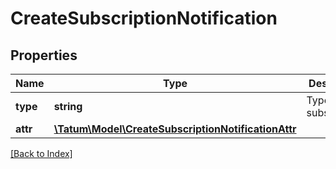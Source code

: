 # CreateSubscriptionNotification

## Properties

Name | Type | Description | Notes
------------ | ------------- | ------------- | -------------
**type** | **string** | Type of the subscription. |
**attr** | [**\Tatum\Model\CreateSubscriptionNotificationAttr**](CreateSubscriptionNotificationAttr.md) |  |

[[Back to Index]](../index.md)

